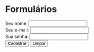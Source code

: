 <!DOCTYPE html>
<html lang="pt-br">
<head>
    <meta charset="UTF-8">
    <meta http-equiv="X-UA-Compatible" content="IE=edge">
    <meta name="viewport" content="width=device-width, initial-scale=1.0">
    <title>Exercicio</title>
</head>
<body>
    <h1> Formulários</h1>
    <form>
        <div>
            <label for="name"> Seu nome:</label>
            <input id="name" type="name" >
        </div>
        <div>
            <label for="email"> Seu e-mail:</label>
            <input id="email" type="email" >
        </div>
        <div>
            <label for="password"> Sua senha:</label>
            <input id="password "type="password">
        </div>
        <div>
        <button type="submit">
            Cadastrar
        </button>
        <button type="reset">
            Limpar
        </button>
        </div>
</body>
</html>

